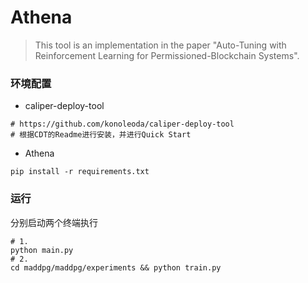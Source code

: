 # Athena
> This tool is an implementation in the paper "Auto-Tuning with Reinforcement Learning for Permissioned-Blockchain Systems".

### 环境配置
- caliper-deploy-tool
```shell
# https://github.com/konoleoda/caliper-deploy-tool
# 根据CDT的Readme进行安装，并进行Quick Start
```
- Athena
```shell
pip install -r requirements.txt
```
### 运行
分别启动两个终端执行
```shell
# 1. 
python main.py
# 2. 
cd maddpg/maddpg/experiments && python train.py
```

